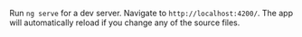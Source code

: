 Run `ng serve` for a dev server. Navigate to `http://localhost:4200/`. The app will automatically reload if you change any of the source files.